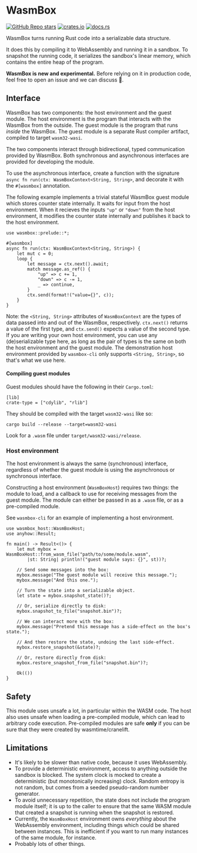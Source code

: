 # WasmBox

[![GitHub Repo stars](https://img.shields.io/github/stars/drifting-in-space/wasmbox?style=social)](https://github.com/drifting-in-space/wasmbox)
[![crates.io](https://img.shields.io/crates/v/wasmbox.svg)](https://crates.io/crates/wasmbox)
[![docs.rs](https://img.shields.io/badge/docs-release-brightgreen)](https://docs.rs/wasmbox/)

WasmBox turns running Rust code into a serializable data structure.

It does this by compiling it to WebAssembly and running it in a sandbox. To snapshot the running code, it serializes the sandbox's linear memory, which contains the entire heap of the program.

**WasmBox is new and experimental.** Before relying on it in production code, feel free to open an issue and we can discuss 🙂.

## Interface

WasmBox has two components: the host environment and the guest module. The host environment is the program that interacts with the WasmBox from the outside. The guest module is the program that runs *inside* the WasmBox. The guest module is a separate Rust compiler artifact, compiled to target `wasm32-wasi`.

The two components interact through bidirectional, typed communication provided by WasmBox. Both synchronous and asynchronous interfaces are provided for developing the module.

To use the asynchronous interface, create a function with the signature `async fn run(ctx: WasmBoxContext<String, String>`, and decorate it with the `#[wasmbox]` annotation.

The following example implements a trivial stateful WasmBox guest module which stores counter state internally. It waits for input from the host environment. When it recieves the inputs `"up"` or `"down"` from the host environment, it modifies the counter state internally and publishes it back to the host environment.

```rust,no_run
use wasmbox::prelude::*;

#[wasmbox]
async fn run(ctx: WasmBoxContext<String, String>) {
    let mut c = 0;
    loop {
        let message = ctx.next().await;
        match message.as_ref() {
            "up" => c += 1,
            "down" => c -= 1,
            _ => continue,
        }
        ctx.send(format!("value={}", c));
    }
}
```

Note: the `<String, String>` attributes of `WasmBoxContext` are the types of data passed into and out of the WasmBox, respectively. `ctx.next()` returns a value of the first type, and `ctx.send()` expects a value of the second type. If you are writing your own host environment, you can use any (de)serializable type here, as long as the pair of types is the same on both the host environment and the guest module. The demonstration host environment provided by `wasmbox-cli` only supports `<String, String>`, so that's what we use here.

#### Compiling guest modules

Guest modules should have the following in their `Cargo.toml`:

```text
[lib]
crate-type = ["cdylib", "rlib"]
```

They should be compiled with the target `wasm32-wasi` like so:

```text
cargo build --release --target=wasm32-wasi
```

Look for a `.wasm` file under `target/wasm32-wasi/release`.

### Host environment

The host environment is always the same (synchronous) interface, regardless of whether the guest module is using the asynchronous or synchronous interface.

Constructing a host environment (`WasmBoxHost`) requires two things: the module to load, and a callback to use for receiving messages from the guest module. The module can either be passed in as a `.wasm` file, or as a pre-compiled module.

See `wasmbox-cli` for an example of implementing a host environment.

```rust,no_run
use wasmbox_host::WasmBoxHost;
use anyhow::Result;

fn main() -> Result<()> {
    let mut mybox = WasmBoxHost::from_wasm_file("path/to/some/module.wasm",
        |st: String| println!("guest module says: {}", st))?;

    // Send some messages into the box:
    mybox.message("The guest module will receive this message.");
    mybox.message("And this one.");

    // Turn the state into a serializable object.
    let state = mybox.snapshot_state()?;
    
    // Or, serialize directly to disk:
    mybox.snapshot_to_file("snapshot.bin")?;

    // We can interact more with the box:
    mybox.message("Pretend this message has a side-effect on the box's state.");

    // And then restore the state, undoing the last side-effect.
    mybox.restore_snapshot(&state)?;

    // Or, restore directly from disk:
    mybox.restore_snapshot_from_file("snapshot.bin")?;

    Ok(())
}
```

## Safety

This module uses unsafe a lot, in particular within the WASM code. The host also uses unsafe when loading a pre-compiled module, which can lead to arbitrary code execution. Pre-compiled modules are safe **only** if you can be sure that they were created by wasmtime/cranelift.

## Limitations

- It's likely to be slower than native code, because it uses WebAssembly.
- To provide a deterministic environment, access to anything outside the sandbox is blocked. The system clock is mocked to create a deterministic (but monotonically increasing) clock. Random entropy is not random, but comes from a seeded pseudo-random number generator.
- To avoid unnecessary repetition, the state does not include the program module itself; it is up to the caller to ensure that the same WASM module that created a snapshot is running when the snapshot is restored.
- Currently, the `WasmBoxHost` environment owns *everything* about the WebAssembly environment, including things which could be shared between instances. This is inefficient if you want to run many instances of the same module, for instance.
- Probably lots of other things.
